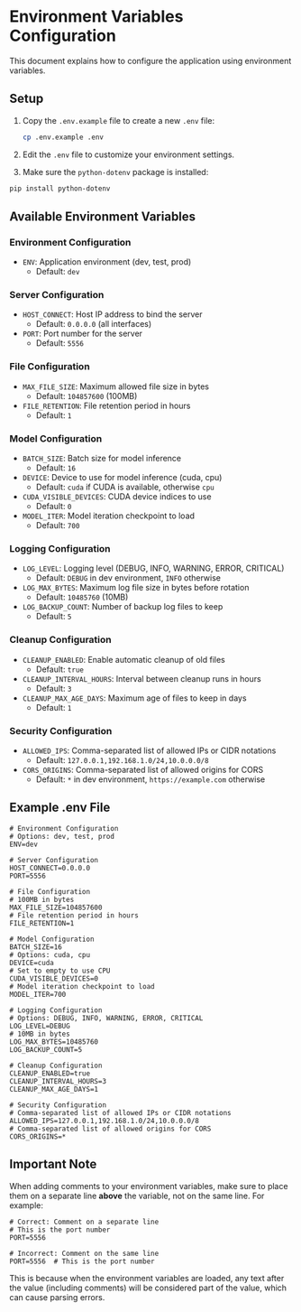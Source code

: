 # Environment Variables Configuration

This document explains how to configure the application using environment variables.

## Setup

1. Copy the `.env.example` file to create a new `.env` file:

   ```bash
   cp .env.example .env
   ```

2. Edit the `.env` file to customize your environment settings.

3. Make sure the `python-dotenv` package is installed:

```bash
pip install python-dotenv
```

## Available Environment Variables

### Environment Configuration

- `ENV`: Application environment (dev, test, prod)
  - Default: `dev`

### Server Configuration

- `HOST_CONNECT`: Host IP address to bind the server
  - Default: `0.0.0.0` (all interfaces)
- `PORT`: Port number for the server
  - Default: `5556`

### File Configuration

- `MAX_FILE_SIZE`: Maximum allowed file size in bytes
  - Default: `104857600` (100MB)
- `FILE_RETENTION`: File retention period in hours
  - Default: `1`

### Model Configuration

- `BATCH_SIZE`: Batch size for model inference
  - Default: `16`
- `DEVICE`: Device to use for model inference (cuda, cpu)
  - Default: `cuda` if CUDA is available, otherwise `cpu`
- `CUDA_VISIBLE_DEVICES`: CUDA device indices to use
  - Default: `0`
- `MODEL_ITER`: Model iteration checkpoint to load
  - Default: `700`

### Logging Configuration

- `LOG_LEVEL`: Logging level (DEBUG, INFO, WARNING, ERROR, CRITICAL)
  - Default: `DEBUG` in dev environment, `INFO` otherwise
- `LOG_MAX_BYTES`: Maximum log file size in bytes before rotation
  - Default: `10485760` (10MB)
- `LOG_BACKUP_COUNT`: Number of backup log files to keep
  - Default: `5`

### Cleanup Configuration

- `CLEANUP_ENABLED`: Enable automatic cleanup of old files
  - Default: `true`
- `CLEANUP_INTERVAL_HOURS`: Interval between cleanup runs in hours
  - Default: `3`
- `CLEANUP_MAX_AGE_DAYS`: Maximum age of files to keep in days
  - Default: `1`

### Security Configuration

- `ALLOWED_IPS`: Comma-separated list of allowed IPs or CIDR notations
  - Default: `127.0.0.1,192.168.1.0/24,10.0.0.0/8`
- `CORS_ORIGINS`: Comma-separated list of allowed origins for CORS
  - Default: `*` in dev environment, `https://example.com` otherwise

## Example .env File

```.env
# Environment Configuration
# Options: dev, test, prod
ENV=dev

# Server Configuration
HOST_CONNECT=0.0.0.0
PORT=5556

# File Configuration
# 100MB in bytes
MAX_FILE_SIZE=104857600
# File retention period in hours
FILE_RETENTION=1

# Model Configuration
BATCH_SIZE=16
# Options: cuda, cpu
DEVICE=cuda
# Set to empty to use CPU
CUDA_VISIBLE_DEVICES=0
# Model iteration checkpoint to load
MODEL_ITER=700

# Logging Configuration
# Options: DEBUG, INFO, WARNING, ERROR, CRITICAL
LOG_LEVEL=DEBUG
# 10MB in bytes
LOG_MAX_BYTES=10485760
LOG_BACKUP_COUNT=5

# Cleanup Configuration
CLEANUP_ENABLED=true
CLEANUP_INTERVAL_HOURS=3
CLEANUP_MAX_AGE_DAYS=1

# Security Configuration
# Comma-separated list of allowed IPs or CIDR notations
ALLOWED_IPS=127.0.0.1,192.168.1.0/24,10.0.0.0/8
# Comma-separated list of allowed origins for CORS
CORS_ORIGINS=*
```

## Important Note

When adding comments to your environment variables, make sure to place them on a separate line **above** the variable, not on the same line. For example:

```plaintext
# Correct: Comment on a separate line
# This is the port number
PORT=5556

# Incorrect: Comment on the same line
PORT=5556  # This is the port number
```

This is because when the environment variables are loaded, any text after the value (including comments) will be considered part of the value, which can cause parsing errors.
